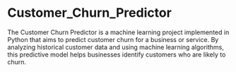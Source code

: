 # Customer_Churn_Predictor
The Customer Churn Predictor is a machine learning project implemented in Python that aims to predict customer churn for a business or service. By analyzing historical customer data and using machine learning algorithms, this predictive model helps businesses identify customers who are likely to churn.
